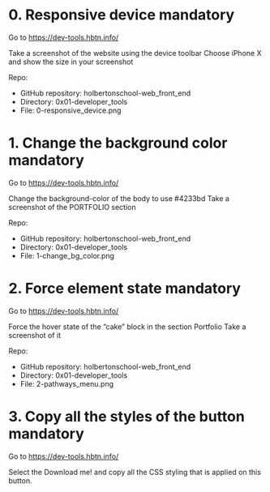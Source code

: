 # 0. Responsive device mandatory

Go to https://dev-tools.hbtn.info/

Take a screenshot of the website using the device toolbar Choose iPhone X and show the size in your screenshot

Repo:

- GitHub repository: holbertonschool-web_front_end
- Directory: 0x01-developer_tools
- File: 0-responsive_device.png

# 1. Change the background color mandatory

Go to https://dev-tools.hbtn.info/

Change the background-color of the body to use #4233bd Take a screenshot of the PORTFOLIO section

Repo:

- GitHub repository: holbertonschool-web_front_end
- Directory: 0x01-developer_tools
- File: 1-change_bg_color.png


# 2. Force element state mandatory

Go to https://dev-tools.hbtn.info/

Force the hover state of the “cake” block in the section Portfolio Take a screenshot of it

Repo:

- GitHub repository: holbertonschool-web_front_end
- Directory: 0x01-developer_tools
- File: 2-pathways_menu.png

# 3. Copy all the styles of the button mandatory

Go to https://dev-tools.hbtn.info/

Select the Download me! and copy all the CSS styling that is applied on this button.
